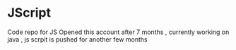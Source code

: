 # JScript
Code repo for JS
Opened this account after 7 months , currently working on java , js scrpit is pushed for another few months
